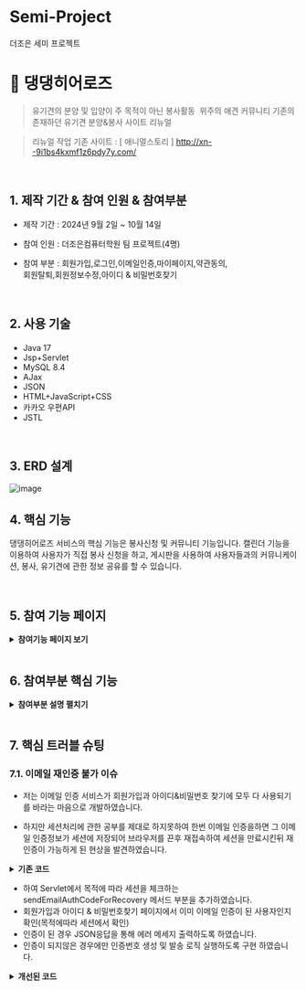 # Semi-Project
더조은 세미 프로젝트

# :pushpin: 댕댕히어로즈
>유기견의 분양 및 입양이 
주 목적이 아닌 봉사활동
 위주의 애견 커뮤니티
>기존의 존재하던 유기견 분양&봉사 사이트 리뉴얼

>리뉴얼 작업 기존 사이트 : [ 애니멀스토리 ]
http://xn--9i1bs4kxmf1z6pdy7y.com/
</br>

## 1. 제작 기간 & 참여 인원 & 참여부분
- 제작 기간 : 2024년 9월 2일 ~ 10월 14일
  
- 참여 인원 : 더조은컴퓨터학원 팀 프로젝트(4명)
  
- 참여 부분 : 회원가입,로그인,이메일인증,마이페이지,약관동의,</br>
  회원탈퇴,회원정보수정,아이디 & 비밀번호찾기

</br>

## 2. 사용 기술
####
  - Java 17
  - Jsp+Servlet
  - MySQL 8.4
  - AJax
  - JSON
  - HTML+JavaScript+CSS
  - 카카오 우편API
  - JSTL
</br>

## 3. ERD 설계
![image](https://github.com/user-attachments/assets/792e293e-5fb1-49fc-9eb0-c488cddab5db)


## 4. 핵심 기능
댕댕히어로즈 서비스의 핵심 기능은 봉사신청 및 커뮤니티 기능입니다.
캘린더 기능을 이용하여 사용자가 직접 봉사 신청을 하고, 게시판을 사용하여 사용자들과의 커뮤니케이션, 봉사, 유기견에 관한 정보 공유를 할 수 있습니다.

</br>

## 5. 참여 기능 페이지 
<details>
<summary><b>참여기능 페이지 보기</b></summary>
<div markdown="1">

### 1. 로그인 페이지
![image](https://github.com/user-attachments/assets/db0d8cc6-7be0-4377-9a71-8368bd000ef0)</br>

### 1. 회원가입 페이지
![image](https://github.com/user-attachments/assets/cadf68a6-e6e6-48dc-96db-480d0fc4b796)</br>

### 1. 아이디 찾기 페이지
![아디찾기](https://github.com/user-attachments/assets/88c6dde6-8d82-469f-969d-7d54b9bddc32)</br>

### 1. 비밀번호 찾기 페이지
![비밀번호찾기임](https://github.com/user-attachments/assets/75459a77-b367-4b82-9036-15c895178088)</br>

### 1. 약관 동의 페이지
![image](https://github.com/user-attachments/assets/62b76270-3642-4d5c-b8b1-330b50645fbe)</br>

### 1. 마이페이지 접근
![image](https://github.com/user-attachments/assets/1e897adc-7292-437b-ad5d-3816d7d975e5)</br>

### 1. 마이페이지 & 회원정보 수정
![마이페이지](https://github.com/user-attachments/assets/3fe0ea4b-9c38-47b5-964e-20a038f1552f)</br>

### 1. 회원 탈퇴 모달
![image](https://github.com/user-attachments/assets/f0b48142-6944-4fba-9830-4bdd52e94a55)</br>

### 1. 회원 탈퇴 시 alert
![회원탈퇴](https://github.com/user-attachments/assets/951875ec-5b93-403e-a674-975f26cc4ec1)</br>

</div>
</details>
</br>

## 6. 참여부분 핵심 기능
<details>
<summary><b>참여부분 설명 펼치기</b></summary>
<div markdown="1">

### 6.1. 로그인

![image](https://github.com/user-attachments/assets/66cce10d-86c0-4d65-80c2-e3d94219fd13)

6.1.1 로그인 페이지 이동 get 메서드

![image](https://github.com/user-attachments/assets/25389fa5-7ae8-4609-bb89-0bd71439afb9)

6.1.2 로그인 처리기능 post 메서드

### 6.2. 회원가입
![image](https://github.com/user-attachments/assets/d3a3c490-6cf3-4f65-9328-26169b66fd77)
![image](https://github.com/user-attachments/assets/f9687e3d-f4fb-4702-bcf2-8461851c5509)

6.2.1 회원가입 처리기능 메서드 파라미터로 입력값 받은 후 JSP 유효성검사와 서버측 유효성검사 실행
      DTO객체 생성 및 비밀번호 SHA-256 해시 처리 DAO 싱글톤 구현 

### 6.3. 이메일 인증
![image](https://github.com/user-attachments/assets/c2cb933d-d31c-4e53-a8ae-4ed03106e620)

6.3.1 네이버 STMP사용 인증 메일 발송기능 

![image](https://github.com/user-attachments/assets/ae4079bf-dfb5-493f-b7d9-5d9e4372faef)

6.3.2 회원가입에서 이메일 인증 검증(요청 URI에 따라 처리 분기)

</div>
</details>

</br>

## 7. 핵심 트러블 슈팅
### 7.1. 이메일 재인증 불가 이슈
- 저는 이메일 인증 서비스가 회원가입과 아이디&비밀번호 찾기에 모두 다 사용되기를 바라는 마음으로
개발하였습니다. 

- 하지만 세션처리에 관한 공부를 제대로 하지못하여 한번 이메일 인증을하면 그 이메일 인증정보가 세션에 저장되어
  브라우저를 끈후 재접속하여 세션을 만료시킨뒤 재인증이 가능하게 된 현상을 발견하였습니다.

<details>
<summary><b>기존 코드</b></summary>
<div markdown="1">

![image](https://github.com/user-attachments/assets/4c8bab87-5c04-4a78-a1ee-77a979e97843)
세션에 인증번호를 저장하고 저장된 인증번호를 확인
그에 따른 응답을 JSON으로 JSP로 전달하는 방식으로 초기 구현


</div>
</details>

- 하여 Servlet에서 목적에 따라 세션을 체크하는 sendEmailAuthCodeForRecovery 메서드 부분을 추가하였습니다.   
- 회원가입과 아이디 & 비밀번호찾기 페이지에서 이미 이메일 인증이 된 사용자인지 확인(목적에따라 세션에서 확인)
- 인증이 된 경우 JSON응답을 통해 에러 메세지 출력하도록 하였습니다.
- 인증이 되지않은 경우에만 인증번호 생성 및 발송 로직 실행하도록 구현 하였습니다.

<details>
<summary><b>개선된 코드</b></summary>
<div markdown="1">

![image](https://github.com/user-attachments/assets/de7871f4-babb-4323-879d-c2a6c47f05d6)


</div>
</details>

</br>

